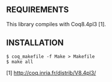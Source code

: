 
## REQUIREMENTS

This library compiles with Coq8.4pl3 [1].


## INSTALLATION

```
$ coq_makefile -f Make > Makefile
$ make all
```



[1] http://coq.inria.fr/distrib/V8.4pl3/
